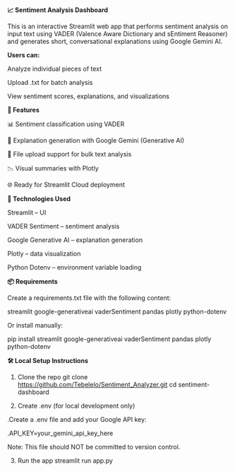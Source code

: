 **📈 Sentiment Analysis Dashboard**

This is an interactive Streamlit web app that performs sentiment analysis on input text using VADER (Valence Aware Dictionary and sEntiment Reasoner) and generates short, conversational explanations using Google Gemini AI.

**Users can:**

Analyze individual pieces of text

Upload .txt for batch analysis

View sentiment scores, explanations, and visualizations



**🚀 Features**

📊 Sentiment classification using VADER

🤖 Explanation generation with Google Gemini (Generative AI)

📁 File upload support for bulk text analysis

📉 Visual summaries with Plotly

🌐 Ready for Streamlit Cloud deployment



**🧰 Technologies Used**

Streamlit
 – UI

VADER Sentiment
 – sentiment analysis

Google Generative AI
 – explanation generation

Plotly
 – data visualization

Python Dotenv
 – environment variable loading

 

**📦 Requirements**

Create a requirements.txt file with the following content:

streamlit
google-generativeai
vaderSentiment
pandas
plotly
python-dotenv


Or install manually:

pip install streamlit google-generativeai vaderSentiment pandas plotly python-dotenv


**🛠️ Local Setup Instructions**
1. Clone the repo
git clone https://github.com/Tebelelo/Sentiment_Analyzer.git
cd sentiment-dashboard

2. Create .env (for local development only)

  .Create a .env file and add your Google API key:

  .API_KEY=your_gemini_api_key_here

  Note: This file should NOT be committed to version control.

3. Run the app
streamlit run app.py


